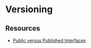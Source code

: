 # Versioning

## Resources

- [Public versus Published Interfaces](https://martinfowler.com/ieeeSoftware/published.pdf)

